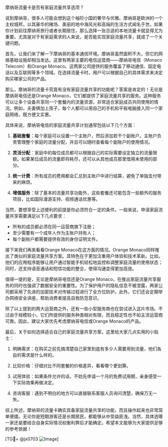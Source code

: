摩纳哥流量卡是否有家庭流量共享选项？

说到摩纳哥，很多人可能会想到这个袖珍小国的奢华与优雅。摩纳哥是欧洲的一个主权城邦，以其豪华的赌场、美丽的地中海风光和高端的生活方式闻名于世。如果你计划前往摩纳哥旅行或者长期居住，那么选择一张合适的本地流量卡就显得尤为重要。尤其是对于有家庭需求的人来说，是否能实现家庭流量共享，就成了一个关键问题。

首先，让我们来了解一下摩纳哥的基本通信环境。摩纳哥虽然面积不大，但它的网络基础设施却相当发达。这里有两家主要的电信运营商——摩纳哥电信（Monaco Telecom）和Orange Monaco。这两家公司提供的服务覆盖了移动通信、固定电话以及互联网等多个领域。在选择流量卡时，用户可以根据自己的具体需求来决定购买哪家公司的产品。

那么，摩纳哥的流量卡究竟有没有家庭流量共享的功能呢？答案是肯定的！无论是摩纳哥电信还是Orange Monaco，它们都提供了家庭流量共享的服务。这种服务可以让多个设备共享同一个套餐内的流量资源，非常适合家庭成员共同使用的情况。例如，夫妻俩加上孩子，每个人都可以用自己的手机和平板电脑接入同一个家庭网络，既方便又实惠。

具体来说，摩纳哥电信的家庭流量共享计划通常包括以下几个方面：

1. **基础套餐**：每个家庭可以设置一个主账户，然后添加若干个副账户。主账户负责管理整个家庭的流量分配，并且可以随时查看每个副账户的使用情况。

2. **灵活分配**：家庭中的每位成员都可以根据自己的实际需要设定独立的流量限额。如果某位成员的流量即将耗尽，还可以从其他成员那里借用未使用的部分。

3. **统一计费**：所有成员的费用都会汇总到主账户中进行结算，避免了单独支付带来的麻烦。

4. **增值服务**：除了基本的流量共享功能外，这些套餐还可能包含一些额外的服务项目，比如国际漫游支持、视频通话优惠等。

当然，要想享受上述便利的前提是你必须符合一定的条件。一般来说，申请家庭流量共享需要满足以下几点要求：
- 所有的成员都必须在同一运营商旗下注册；
- 至少需要有一个成年人作为主账户持有人；
- 每个副账户都需要提供有效的身份证明文件。

接下来我们再来看看Orange Monaco在这方面的情况。Orange Monaco同样推出了类似的家庭流量共享方案。其特色在于更加注重用户体验和技术革新。比如，他们的应用程序能够让用户通过智能手机轻松地监控和调整家庭流量的使用状态；同时，还支持语音通话和短信功能的整合，使得沟通变得更加高效。

值得一提的是，无论是摩纳哥电信还是Orange Monaco，在推出家庭流量共享服务的同时也强调了数据安全的重要性。为了保护用户的隐私信息不被泄露，两家公司都采用了先进的加密技术对传输过程进行了全方位防护。此外，它们还会定期举办网络安全讲座，帮助消费者提高自我防范意识。

除了以上提到的两大运营商之外，还有一些小型服务商也在尝试进入这片市场。不过由于规模较小，它们所提供的服务种类相对有限，而且稳定性也不如主流运营商可靠。因此，建议大家优先考虑摩纳哥电信或Orange Monaco的产品。

最后，关于如何选择适合自己的家庭流量共享方案，这里给大家几点实用的小贴士：

1. 明确需求：在购买之前先搞清楚自己家里到底有多少人需要用到流量，他们各自的需求是什么样的。

2. 比较价格：仔细对比不同套餐的价格差异，看看哪个更划算。

3. 试用体验：如果条件允许的话，不妨先申请一个月的免费试用期，亲身感受一下实际效果再做决定。

4. 咨询客服：遇到不明白的地方可以直接联系客服人员询问清楚，确保万无一失。

综上所述，摩纳哥的流量卡确实具备家庭流量共享的功能，而且操作起来也非常简单便捷。无论你是短期游客还是长期居民，都能够从中受益匪浅。当然，具体选哪一家还是要结合自身实际情况权衡利弊后才能确定。希望本文能够为大家提供足够的参考依据！

[TG💪+ @jx0703 ![Image](https://github.com/user-attachments/assets/dbca1d08-cadb-493c-b0ec-ad6f7a83f270)]